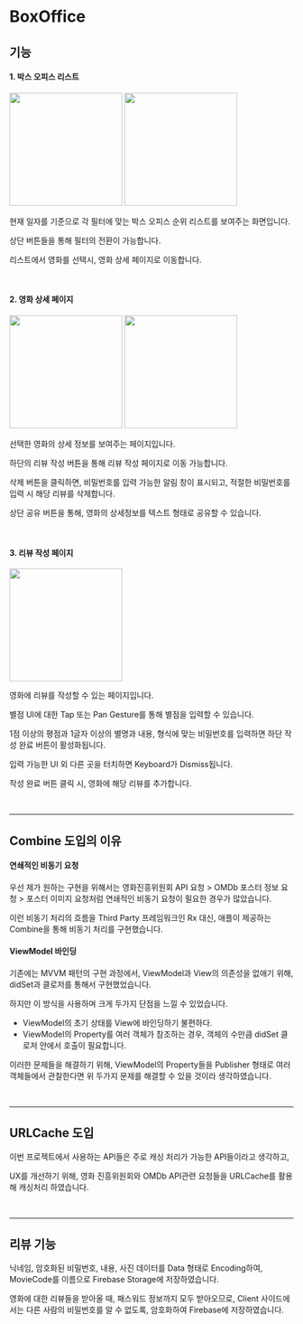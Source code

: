 # BoxOffice

## 기능

#### 1. 박스 오피스 리스트
<span>
<img src="https://user-images.githubusercontent.com/113331061/197326641-918c6170-1559-480c-ac1a-c0cab5d9fd37.png" width="200"></img>
<img src="https://user-images.githubusercontent.com/113331061/197326294-99cca1fc-5a2f-4f2f-9403-0ab0bb83f0e2.png" width="200"></img>
</span>

현재 일자를 기준으로 각 필터에 맞는 박스 오피스 순위 리스트를 보여주는 화면입니다.

상단 버튼들을 통해 필터의 전환이 가능합니다.

리스트에서 영화를 선택시, 영화 상세 페이지로 이동합니다.

<br/>

#### 2. 영화 상세 페이지
<span>
<img src="https://user-images.githubusercontent.com/113331061/197326370-951f2169-b9d7-4040-b429-df92673b74fb.png" width="200"></img>
<img src="https://user-images.githubusercontent.com/113331061/197326373-dfac7e2d-55e8-4ef6-98ee-9d441af29de2.png" width="200"></img>
</span>

선택한 영화의 상세 정보를 보여주는 페이지입니다.

하단의 리뷰 작성 버튼을 통해 리뷰 작성 페이지로 이동 가능합니다.

삭제 버튼을 클릭하면, 비밀번호를 입력 가능한 알림 창이 표시되고, 적절한 비밀번호를 입력 시 해당 리뷰를 삭제합니다.

상단 공유 버튼을 통해, 영화의 상세정보를 텍스트 형태로 공유할 수 있습니다.

<br/>

#### 3. 리뷰 작성 페이지
<img src="https://user-images.githubusercontent.com/113331061/197326463-250df6a1-b8e9-474b-870d-85baa04a905c.png" width="200"></img>

영화에 리뷰를 작성할 수 있는 페이지입니다.

별점 UI에 대한 Tap 또는 Pan Gesture를 통해 별점을 입력할 수 있습니다.

1점 이상의 평점과 1글자 이상의 별명과 내용, 형식에 맞는 비밀번호를 입력하면 하단 작성 완료 버튼이 활성화됩니다.

입력 가능한 UI 외 다른 곳을 터치하면 Keyboard가 Dismiss됩니다.

작성 완료 버튼 클릭 시, 영화에 해당 리뷰를 추가합니다.

<br/>

<hr/>

## Combine 도입의 이유
#### 연쇄적인 비동기 요청
우선 제가 원하는 구현을 위해서는 영화진흥위원회 API 요청 > OMDb 포스터 정보 요청 > 포스터 이미지 요청처럼 연쇄적인 비동기 요청이 필요한 경우가 많았습니다.

이런 비동기 처리의 흐름을 Third Party 프레임워크인 Rx 대신, 애플이 제공하는 Combine을 통해 비동기 처리를 구현했습니다.

#### ViewModel 바인딩
기존에는 MVVM 패턴의 구현 과정에서, ViewModel과 View의 의존성을 없애기 위해, didSet과 클로저를 통해서 구현했었습니다.

하지만 이 방식을 사용하며 크게 두가지 단점을 느낄 수 있었습니다.
 - ViewModel의 초기 상태를 View에 바인딩하기 불편하다.
 - ViewModel의 Property를 여러 객체가 참조하는 경우, 객체의 수만큼 didSet 클로저 안에서 호출이 필요합니다.

이러한 문제들을 해결하기 위해, ViewModel의 Property들을 Publisher 형태로 여러 객체들에서 관찰한다면 위 두가지 문제를 해결할 수 있을 것이라 생각하였습니다.

<br/>

<hr/>

## URLCache 도입
이번 프로젝트에서 사용하는 API들은 주로 캐싱 처리가 가능한 API들이라고 생각하고, 

UX를 개선하기 위해, 영화 진흥위원회와 OMDb API관련 요청들을 URLCache를 활용해 캐싱처리 하였습니다.

<br/>

<hr/>

## 리뷰 기능
닉네임, 암호화된 비밀번호, 내용, 사진 데이터를 Data 형태로 Encoding하여, MovieCode를 이름으로 Firebase Storage에 저장하였습니다.

영화에 대한 리뷰들을 받아올 때, 패스워드 정보까지 모두 받아오므로, Client 사이드에서는 다른 사람의 비밀번호를 알 수 없도록, 암호화하여 Firebase에 저장하였습니다.
